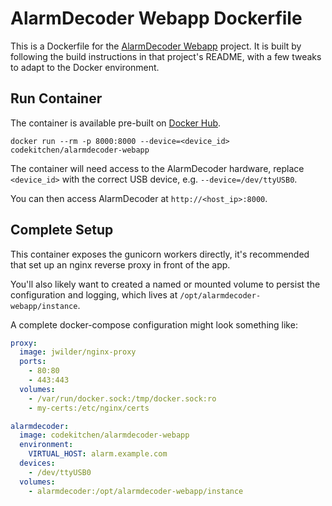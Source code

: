 # AlarmDecoder Webapp Dockerfile

This is a Dockerfile for the [AlarmDecoder
Webapp](https://github.com/nutechsoftware/alarmdecoder-webapp) project. It is
built by following the build instructions in that project's README, with a few
tweaks to adapt to the Docker environment.

## Run Container

The container is available pre-built on [Docker
Hub](https://hub.docker.com/r/codekitchen/alarmdecoder-webapp/).

    docker run --rm -p 8000:8000 --device=<device_id> codekitchen/alarmdecoder-webapp

The container will need access to the AlarmDecoder hardware, replace
`<device_id>` with the correct USB device, e.g. `--device=/dev/ttyUSB0`.

You can then access AlarmDecoder at `http://<host_ip>:8000`.

## Complete Setup

This container exposes the gunicorn workers directly, it's recommended that set
up an nginx reverse proxy in front of the app.

You'll also likely want to created a named or mounted volume to persist the
configuration and logging, which lives at `/opt/alarmdecoder-webapp/instance`.

A complete docker-compose configuration might look something like:

```yaml
proxy:
  image: jwilder/nginx-proxy
  ports:
    - 80:80
    - 443:443
  volumes:
    - /var/run/docker.sock:/tmp/docker.sock:ro
    - my-certs:/etc/nginx/certs

alarmdecoder:
  image: codekitchen/alarmdecoder-webapp
  environment:
    VIRTUAL_HOST: alarm.example.com
  devices:
    - /dev/ttyUSB0
  volumes:
    - alarmdecoder:/opt/alarmdecoder-webapp/instance
```
